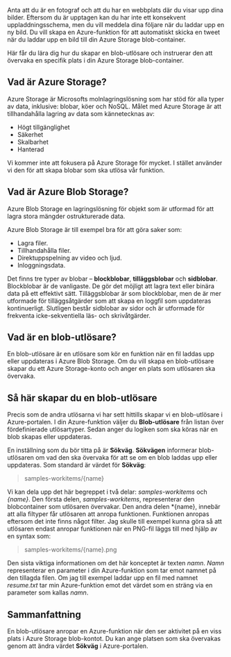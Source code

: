 Anta att du är en fotograf och att du har en webbplats där du visar upp dina bilder. Eftersom du är upptagen kan du har inte ett konsekvent uppladdningsschema, men du vill meddela dina följare när du laddar upp en ny bild. Du vill skapa en Azure-funktion för att automatiskt skicka en tweet när du laddar upp en bild till din Azure Storage blob-container.

Här får du lära dig hur du skapar en blob-utlösare och instruerar den att övervaka en specifik plats i din Azure Storage blob-container.

## <a name="what-is-azure-storage"></a>Vad är Azure Storage?

Azure Storage är Microsofts molnlagringslösning som har stöd för alla typer av data, inklusive: blobar, köer och NoSQL. Målet med Azure Storage är att tillhandahålla lagring av data som kännetecknas av:

- Högt tillgänglighet
- Säkerhet
- Skalbarhet
- Hanterad

Vi kommer inte att fokusera på Azure Storage för mycket. I stället använder vi den för att skapa blobar som ska utlösa vår funktion.

## <a name="what-is-azure-blob-storage"></a>Vad är Azure Blob Storage?

Azure Blob Storage en lagringslösning för objekt som är utformad för att lagra stora mängder ostrukturerade data. 

Azure Blob Storage är till exempel bra för att göra saker som:

- Lagra filer.
- Tillhandahålla filer.
- Direktuppspelning av video och ljud.
- Inloggningsdata.

Det finns tre typer av blobar – **blockblobar**, **tilläggsblobar** och **sidblobar**. Blockblobar är de vanligaste. De gör det möjligt att lagra text eller binära data på ett effektivt sätt. Tilläggsblobar är som blockblobar, men de är mer utformade för tilläggsåtgärder som att skapa en loggfil som uppdateras kontinuerligt. Slutligen består sidblobar av sidor och är utformade för frekventa icke-sekventiella läs- och skrivåtgärder.

## <a name="what-is-a-blob-trigger"></a>Vad är en blob-utlösare?

En blob-utlösare är en utlösare som kör en funktion när en fil laddas upp eller uppdateras i Azure Blob Storage. Om du vill skapa en blob-utlösare skapar du ett Azure Storage-konto och anger en plats som utlösaren ska övervaka.

## <a name="how-to-create-a-blob-trigger"></a>Så här skapar du en blob-utlösare

Precis som de andra utlösarna vi har sett hittills skapar vi en blob-utlösare i Azure-portalen. I din Azure-funktion väljer du **Blob-utlösare** från listan över fördefinierade utlösartyper. Sedan anger du logiken som ska köras när en blob skapas eller uppdateras.

En inställning som du bör titta på är **Sökväg**. **Sökvägen** informerar blob-utlösaren om vad den ska övervaka för att se om en blob laddas upp eller uppdateras. Som standard är värdet för **Sökväg**: 

> samples-workitems/{name}

Vi kan dela upp det här begreppet i två delar: *samples-workitems* och *{name}*. Den första delen, *samples-workitems*, representerar den blobcontainer som utlösaren övervakar. Den andra delen *{name}, innebär att alla filtyper får utlösaren att anropa funktionen. Funktionen anropas eftersom det inte finns något filter. Jag skulle till exempel kunna göra så att utlösaren endast anropar funktionen när en PNG-fil läggs till med hjälp av en syntax som:

> samples-workitems/{name}.png

Den sista viktiga informationen om det här konceptet är texten *namn*. *Namn* representerar en parameter i din Azure-funktion som tar emot namnet på den tillagda filen. Om jag till exempel laddar upp en fil med namnet *resume.txt* tar min Azure-funktion emot det värdet som en sträng via en parameter som kallas *namn*.

## <a name="summary"></a>Sammanfattning

En blob-utlösare anropar en Azure-funktion när den ser aktivitet på en viss plats i Azure Storage blob-kontot. Du kan ange platsen som ska övervakas genom att ändra värdet **Sökväg** i Azure-portalen.
